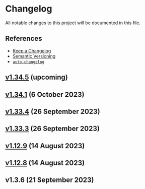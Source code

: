 # Changelog

All notable changes to this project will be documented in this file.

## References

- [Keep a Changelog](https://keepachangelog.com/en/1.0.0/)
- [Semantic Versioning](https://semver.org/spec/v2.0.0.html)
- [`auto-changelog`](https://github.com/CookPete/auto-changelog)

## [v1.34.5](https://github.com/zrwusa/data-structure-typed/compare/v1.34.1...main) (upcoming)

## [v1.34.1](https://github.com/zrwusa/data-structure-typed/compare/v1.33.4...v1.34.1) (6 October 2023)

## [v1.33.4](https://github.com/zrwusa/data-structure-typed/compare/v1.33.3...v1.33.4) (26 September 2023)

## [v1.33.3](https://github.com/zrwusa/data-structure-typed/compare/v1.12.9...v1.33.3) (26 September 2023)

## [v1.12.9](https://github.com/zrwusa/data-structure-typed/compare/v1.12.8...v1.12.9) (14 August 2023)

## [v1.12.8](https://github.com/zrwusa/data-structure-typed/compare/v1.3.6...v1.12.8) (14 August 2023)

## v1.3.6 (21 September 2023)
